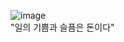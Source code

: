 ![image](https://user-images.githubusercontent.com/81007362/150152895-0a5f4f93-5187-4f21-8007-8d8920ad9bb7.png)  
"일의 기쁨과 슬픔은 돈이다"
